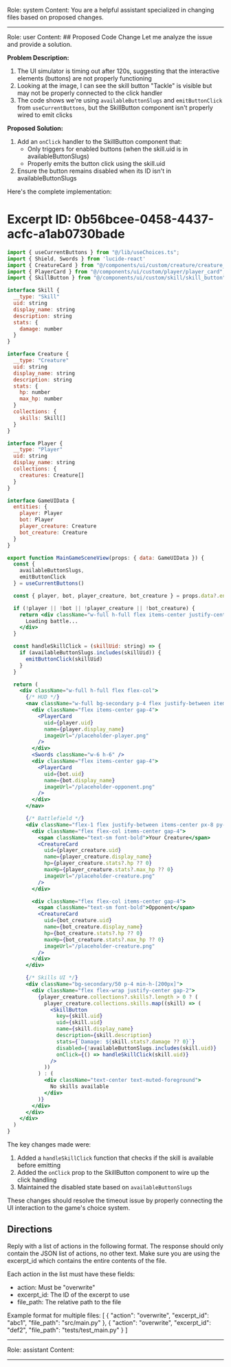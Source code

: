 Role: system
Content: You are a helpful assistant specialized in changing files based on proposed changes.
__________________
Role: user
Content: ## Proposed Code Change
Let me analyze the issue and provide a solution.

**Problem Description:**
1. The UI simulator is timing out after 120s, suggesting that the interactive elements (buttons) are not properly functioning
2. Looking at the image, I can see the skill button "Tackle" is visible but may not be properly connected to the click handler
3. The code shows we're using `availableButtonSlugs` and `emitButtonClick` from `useCurrentButtons`, but the SkillButton component isn't properly wired to emit clicks

**Proposed Solution:**
1. Add an `onClick` handler to the SkillButton component that:
   - Only triggers for enabled buttons (when the skill.uid is in availableButtonSlugs)
   - Properly emits the button click using the skill.uid
2. Ensure the button remains disabled when its ID isn't in availableButtonSlugs

Here's the complete implementation:

# Excerpt ID: 0b56bcee-0458-4437-acfc-a1ab0730bade
```jsx main_game/templates/MainGameScene.tsx
import { useCurrentButtons } from "@/lib/useChoices.ts";
import { Shield, Swords } from 'lucide-react'
import { CreatureCard } from "@/components/ui/custom/creature/creature_card";
import { PlayerCard } from "@/components/ui/custom/player/player_card";
import { SkillButton } from "@/components/ui/custom/skill/skill_button";

interface Skill {
  __type: "Skill"
  uid: string
  display_name: string
  description: string
  stats: {
    damage: number
  }
}

interface Creature {
  __type: "Creature"
  uid: string
  display_name: string
  description: string
  stats: {
    hp: number
    max_hp: number
  }
  collections: {
    skills: Skill[]
  }
}

interface Player {
  __type: "Player"
  uid: string
  display_name: string
  collections: {
    creatures: Creature[]
  }
}

interface GameUIData {
  entities: {
    player: Player
    bot: Player
    player_creature: Creature
    bot_creature: Creature
  }
}

export function MainGameSceneView(props: { data: GameUIData }) {
  const {
    availableButtonSlugs,
    emitButtonClick
  } = useCurrentButtons()

  const { player, bot, player_creature, bot_creature } = props.data?.entities || {}

  if (!player || !bot || !player_creature || !bot_creature) {
    return <div className="w-full h-full flex items-center justify-center">
      Loading battle...
    </div>
  }

  const handleSkillClick = (skillUid: string) => {
    if (availableButtonSlugs.includes(skillUid)) {
      emitButtonClick(skillUid)
    }
  }

  return (
    <div className="w-full h-full flex flex-col">
      {/* HUD */}
      <nav className="w-full bg-secondary p-4 flex justify-between items-center">
        <div className="flex items-center gap-4">
          <PlayerCard
            uid={player.uid}
            name={player.display_name}
            imageUrl="/placeholder-player.png"
          />
        </div>
        <Swords className="w-6 h-6" />
        <div className="flex items-center gap-4">
          <PlayerCard
            uid={bot.uid}
            name={bot.display_name}
            imageUrl="/placeholder-opponent.png"
          />
        </div>
      </nav>

      {/* Battlefield */}
      <div className="flex-1 flex justify-between items-center px-8 py-4">
        <div className="flex flex-col items-center gap-4">
          <span className="text-sm font-bold">Your Creature</span>
          <CreatureCard
            uid={player_creature.uid}
            name={player_creature.display_name}
            hp={player_creature.stats?.hp ?? 0}
            maxHp={player_creature.stats?.max_hp ?? 0}
            imageUrl="/placeholder-creature.png"
          />
        </div>

        <div className="flex flex-col items-center gap-4">
          <span className="text-sm font-bold">Opponent</span>
          <CreatureCard
            uid={bot_creature.uid}
            name={bot_creature.display_name}
            hp={bot_creature.stats?.hp ?? 0}
            maxHp={bot_creature.stats?.max_hp ?? 0}
            imageUrl="/placeholder-creature.png"
          />
        </div>
      </div>

      {/* Skills UI */}
      <div className="bg-secondary/50 p-4 min-h-[200px]">
        <div className="flex flex-wrap justify-center gap-2">
          {player_creature.collections?.skills?.length > 0 ? (
            player_creature.collections.skills.map((skill) => (
              <SkillButton
                key={skill.uid}
                uid={skill.uid}
                name={skill.display_name}
                description={skill.description}
                stats={`Damage: ${skill.stats?.damage ?? 0}`}
                disabled={!availableButtonSlugs.includes(skill.uid)}
                onClick={() => handleSkillClick(skill.uid)}
              />
            ))
          ) : (
            <div className="text-center text-muted-foreground">
              No skills available
            </div>
          )}
        </div>
      </div>
    </div>
  )
}
```

The key changes made were:
1. Added a `handleSkillClick` function that checks if the skill is available before emitting
2. Added the `onClick` prop to the SkillButton component to wire up the click handling
3. Maintained the disabled state based on `availableButtonSlugs`

These changes should resolve the timeout issue by properly connecting the UI interaction to the game's choice system.

## Directions
Reply with a list of actions in the following format. The response should only contain the JSON list of actions, no other text.
Make sure you are using the excerpt_id which contains the entire contents of the file.

Each action in the list must have these fields:
- action: Must be "overwrite"
- excerpt_id: The ID of the excerpt to use
- file_path: The relative path to the file

Example format for multiple files:
[
    {
        "action": "overwrite",
        "excerpt_id": "abc1",
        "file_path": "src/main.py"
    },
    {
        "action": "overwrite",
        "excerpt_id": "def2",
        "file_path": "tests/test_main.py"
    }
]
__________________
Role: assistant
Content: 
__________________
